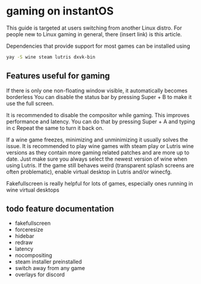 # gaming on instantOS

This guide is targeted at users switching from another Linux distro. For people
new to Linux gaming in general, there (insert link) is this article.

Dependencies that provide support for most games can be installed using

```sh
yay -S wine steam lutris dxvk-bin
```

## Features useful for gaming

If there is only one non-floating window visible, it automatically becomes
borderless You can disable the status bar by pressing Super + B to make it use
the full screen.

It is recommended to disable the compositor while gaming. This improves
performance and latency.  You can do that by pressing Super + A and typing in c
Repeat the same to turn it back on.

If a wine game freezes, minimizing and unminimizing it usually solves the
issue.  It is recommended to play wine games with steam play or Lutris wine
versions as they contain more gaming related patches and are more up to date.
Just make sure you always select the newest version of wine when using Lutris.
If the game still behaves weird (transparent splash screens are often
problematic), enable virtual desktop in Lutris and/or winecfg.

Fakefullscreen is really helpful for lots of games, especially ones running in
wine virtual desktops

## todo feature documentation

- fakefullscreen
- forceresize
- hidebar
- redraw
- latency
- nocompositing
- steam installer preinstalled
- switch away from any game
- overlays for discord

